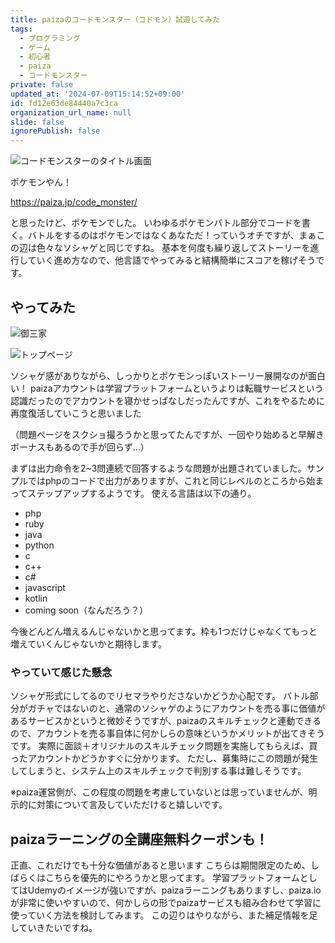 ```yaml
---
title: paizaのコードモンスター（コドモン）試遊してみた
tags:
  - プログラミング
  - ゲーム
  - 初心者
  - paiza
  - コードモンスター
private: false
updated_at: '2024-07-09T15:14:52+09:00'
id: fd12e63de84440a7c3ca
organization_url_name: null
slide: false
ignorePublish: false
---
```


![コードモンスターのタイトル画面](https://qiita-image-store.s3.ap-northeast-1.amazonaws.com/0/122800/ace9f2cd-dc12-128c-3066-82fe106e1c6f.png)

ポケモンやん！

https://paiza.jp/code_monster/

と思ったけど、ポケモンでした。
いわゆるポケモンバトル部分でコードを書く。バトルをするのはポケモンではなくあなただ！っていうオチですが、まぁこの辺は色々なソシャゲと同じですね。
基本を何度も繰り返してストーリーを進行していく進め方なので、他言語でやってみると結構簡単にスコアを稼げそうです。

## やってみた
![御三家](https://qiita-image-store.s3.ap-northeast-1.amazonaws.com/0/122800/36a8e5a6-936a-e05f-6740-c180f5e9d306.png)

![トップページ](https://qiita-image-store.s3.ap-northeast-1.amazonaws.com/0/122800/ff326f04-cf99-6221-a2b3-c67519fba518.png)

ソシャゲ感がありながら、しっかりとポケモンっぽいストーリー展開なのが面白い！
paizaアカウントは学習プラットフォームというよりは転職サービスという認識だったのでアカウントを寝かせっぱなしだったんですが、これをやるために再度復活していこうと思いました

（問題ページをスクショ撮ろうかと思ってたんですが、一回やり始めると早解きボーナスもあるので手が回らず…）

まずは出力命令を2~3問連続で回答するような問題が出題されていました。サンプルではphpのコードで出力がありますが、これと同じレベルのところから始まってステップアップするようです。
使える言語は以下の通り。

- php
- ruby
- java
- python
- c
- c++
- c#
- javascript
- kotlin
- coming soon（なんだろう？）

今後どんどん増えるんじゃないかと思ってます。枠も1つだけじゃなくてもっと増えていくんじゃないかと期待します。

### やっていて感じた懸念
ソシャゲ形式にしてるのでリセマラやりださないかどうか心配です。
バトル部分がガチャではないのと、通常のソシャゲのようにアカウントを売る事に価値があるサービスかというと微妙そうですが、paizaのスキルチェックと連動できるので、アカウントを売る事自体に何かしらの意味というかメリットが出てきそうです。
実際に面談＋オリジナルのスキルチェック問題を実施してもらえば、買ったアカウントかどうかすぐに分かります。
ただし、募集時にこの問題が発生してしまうと、システム上のスキルチェックで判別する事は難しそうです。

※paiza運営側が、この程度の問題を考慮していないとは思っていませんが、明示的に対策について言及していただけると嬉しいです。

## paizaラーニングの全講座無料クーポンも！
正直、これだけでも十分な価値があると思います
こちらは期間限定のため、しばらくはこちらを優先的にやろうかと思ってます。
学習プラットフォームとしてはUdemyのイメージが強いですが、paizaラーニングもありますし、paiza.ioが非常に使いやすいので、何かしらの形でpaizaサービスも組み合わせて学習に使っていく方法を検討してみます。
この辺りはやりながら、また補足情報を足していきたいですね。
